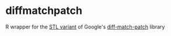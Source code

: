 # diffmatchpatch

R wrapper for the [STL variant](https://github.com/leutloff/diff-match-patch-cpp-stl) of Google's [diff-match-patch](https://github.com/google/diff-match-patch/) library
